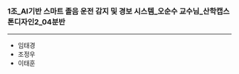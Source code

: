 ### 1조_AI기반 스마트 졸음 운전 감지 및 경보 시스템_오순수 교수님_산학캡스톤디자인2_04분반
------------------------------------------
* 임태경
* 조정우
* 이태훈
